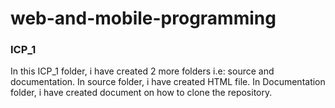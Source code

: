 # web-and-mobile-programming
### ICP_1
In this ICP_1 folder, i have created 2 more folders i.e: source and documentation.
In source folder, i have created HTML file.
In Documentation folder, i have created document on how to clone the repository.
